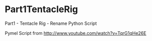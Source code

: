Part1TentacleRig
================

Part1 - Tentacle Rig - Rename Python Script

Pymel Script from http://www.youtube.com/watch?v=TqrG1qHe26E
